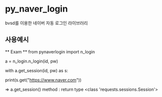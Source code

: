 # py_naver_login
bvsd를 이용한 네이버 자동 로그인 라이브러리⠀⠀⠀⠀⠀⠀⠀⠀⠀⠀⠀⠀⠀

## 사용예시
** Exam **
from pynaverlogin import n_login

  a = n_login.n_login(id, pw)
  
with a.get_session(id, pw) as s:

  print(s.get("https://www.naver.com"))

=> a.get_session() method : return type <class 'requests.sessions.Session'>
